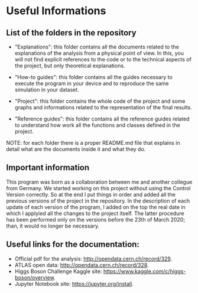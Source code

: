 # Useful Informations
 
## List of the folders in the repository

- "Explanations": this folder contains all the documents related to the explanations of the analysis from a physical point of
view. In this, you will not find explicit references to the code or to the technical aspects of the project, but only theoretical explanations.

- "How-to guides": this folder contains all the guides necessary to execute the program in your device and to reproduce the same simulation in your dataset.

- "Project": this folder contains the whole code of the project and some graphs and informations related to the representation of the final results.

- "Reference guides": this folder contains all the reference guides related to understand how work all the functions and classes defined in the project.

NOTE: for each folder there is a proper README.md file that explains in detail what are the documents inside it and what they do.

## Important information

This program was born as a collaboration between me and another collegue from Germany. We started working on this project
without using the Control Version correctly. So at the end I put things in order and added all the previous versions of the project in the repository. In the description of each update of each version of the program, I added on the top the real date in which I applyied all the changes to the project itself. The latter procedure has been performed only on the versions before the 23th of March 2020; than, it would no longer be necessary.

## Useful links for the documentation:

+ Official pdf for the analysis: http://opendata.cern.ch/record/329.
+ ATLAS open data: http://opendata.cern.ch/record/328.
+ Higgs Boson Challenge Kaggle site: https://www.kaggle.com/c/higgs-boson/overview.
+ Jupyter Notebook site: https://jupyter.org/install.
